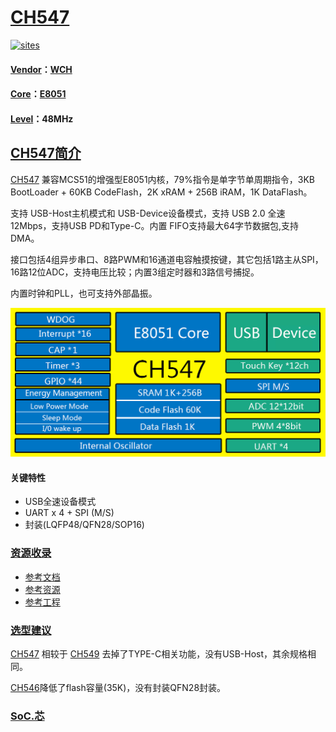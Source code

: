 ﻿# [CH547](https://github.com/SoCXin/CH547)

[![sites](http://182.61.61.133/link/resources/SoC.png)](http://www.SoC.Xin)

#### [Vendor](https://github.com/SoCXin/Vendor)：[WCH](http://www.wch.cn/)
#### [Core](https://github.com/SoCXin/8051)：[E8051](https://github.com/SoCXin/8051)
#### [Level](https://github.com/SoCXin/Level)：48MHz

## [CH547简介](https://github.com/SoCXin/CH547/wiki)

[CH547](https://github.com/SoCXin/CH547) 兼容MCS51的增强型E8051内核，79%指令是单字节单周期指令，3KB BootLoader + 60KB CodeFlash，2K xRAM + 256B iRAM，1K DataFlash。

支持 USB-Host主机模式和 USB-Device设备模式，支持 USB 2.0 全速 12Mbps，支持USB PD和Type-C。内置 FIFO支持最大64字节数据包,支持 DMA。

接口包括4组异步串口、8路PWM和16通道电容触摸按键，其它包括1路主从SPI，16路12位ADC，支持电压比较；内置3组定时器和3路信号捕捉。

内置时钟和PLL，也可支持外部晶振。

[![sites](docs/CH547.png)](http://www.wch.cn/products/CH547.html)

#### 关键特性

* USB全速设备模式
* UART x 4 + SPI (M/S)
* 封装(LQFP48/QFN28/SOP16)

### [资源收录](https://github.com/SoCXin/CH547)

* [参考文档](docs/)
* [参考资源](src/)
* [参考工程](project/)

### [选型建议](https://github.com/SoCXin)

[CH547](https://github.com/SoCXin/CH547) 相较于 [CH549](https://github.com/SoCXin/CH549) 去掉了TYPE-C相关功能，没有USB-Host，其余规格相同。

[CH546](http://www.wch.cn/products/CH546.html)降低了flash容量(35K)，没有封装QFN28封装。

###  [SoC.芯](http://www.SoC.Xin)
